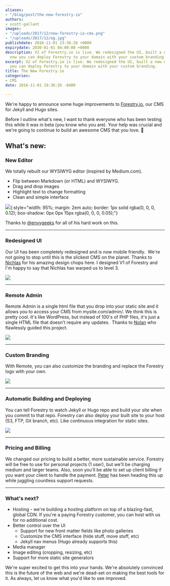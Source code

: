 ```yaml
---
aliases:
- "/blog/post/the-new-forestry-io"
authors:
- scott-gallant
images:
- "/uploads/2017/12/new-forestry-io-cms.png"
- "/uploads/2017/12/og.jpg"
publishdate: 2016-11-01 23:36:26 +0000
expirydate: 2030-01-01 04:00:00 +0000
description: V2 of Forestry.io is live. We redesigned the UI, built a new editor and
  now you can deploy Forestry to your domain with your custom branding.
excerpt: V2 of Forestry.io is live. We redesigned the UI, built a new editor and now
  you can deploy Forestry to your domain with your custom branding.
title: The New Forestry.io
categories:
- CMS
date: 2016-11-01 19:36:26 -0400

---
```

We're happy to announce some huge improvements to [Forestry.io](http://Forestry.io), our CMS for Jekyll and Hugo sites.

Before I outline what's new, I want to thank everyone who has been testing this while it was in beta (you know who you are). Your help was crucial and we're going to continue to build an awesome CMS that you love. 👊

## What's new:

### New Editor

We totally rebuilt our WYSIWYG editor (inspired by Medium.com).

*   Flip between Markdown (or HTML) and WYSIWYG.
*   Drag and drop images
*   Highlight text to change formatting
*   Clean and simple interface

![](/uploads/2017/12/Forestry-io-editor.png){:style="width: 95%; margin: 2em auto; border: 1px solid rgba(0, 0, 0, 0.12); box-shadow: 0px 0px 15px rgba(0, 0, 0, 0.05);"}

Thanks to [@envygeeks](https://envygeeks.io/) for all of his hard work on this.

* * *

### Redesigned UI

Our UI has been completely redesigned and is now mobile friendly.  We're not going to stop until this is the slickest CMS on the planet. Thanks to [Nichlas](https://twitter.com/nichlaswa) for his amazing design chops here. I designed V1 of Forestry and I'm happy to say that Nichlas has warped us to level 3.

![](/uploads/2017/12/new-forestry-io-cms-3.png)

* * *

### Remote Admin

Remote Admin is a single html file that you drop into your static site and it allows you to access your CMS from mysite.com/admin/. We think this is pretty cool. It's like WordPress, but instead of 100's of PHP files, it's just a single HTML file that doesn't require any updates.  Thanks to [Nolan](https://twitter.com/ncphi) who flawlessly guided this project.

![](/uploads/2017/12/forestry-remote.gif)

* * *

### Custom Branding

With Remote, you can also customize the branding and replace the Forestry logo with your own.

![](/uploads/2017/12/forestry-white-label.gif)

* * *

### Automatic Building and Deploying

You can tell Forestry to watch Jekyll or Hugo repo and build your site when you commit to that repo. Forestry can also deploy your built site to your host (S3, FTP, Git branch, etc). Like continuous integration for static sites.

![](/uploads/2017/12/xQ36lylOK6.gif)

* * *

### Pricing and Billing

We changed our pricing to build a better, more sustainable service. Forestry will be free to use for personal projects (1 user), but we'll be charging medium and larger teams. Also, soon you'll be able to set up client billing if you want your client to handle the payment. [Peter](https://github.com/volgorean) has been heading this up while juggling countless support requests.

* * *

### What's next?

*   Hosting - we're building a hosting platform on top of a blazing-fast, global CDN. If you're a paying Forestry customer, you can host with us for no additional cost.
*   Better control over the UI
    *   Support for new front matter fields like photo galleries
    *   Customize the CMS interface (hide stuff, move stuff, etc)
    *   Jekyll nav menus (Hugo already supports this)
*   Media manager
*   Image editing (cropping, resizing, etc)
*   Support for more static site generators

We're super excited to get this into your hands. We're absolutely convinced this is the future of the web and we're dead-set on making the best tools for it. As always, let us know what you'd like to see improved.
